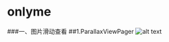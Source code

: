 # onlyme
###一、图片滑动查看
  ##1.ParallaxViewPager
      ![alt text](https://raw.githubusercontent.com/ybq/ParallaxViewPager/master/art/screen.gif "title")
